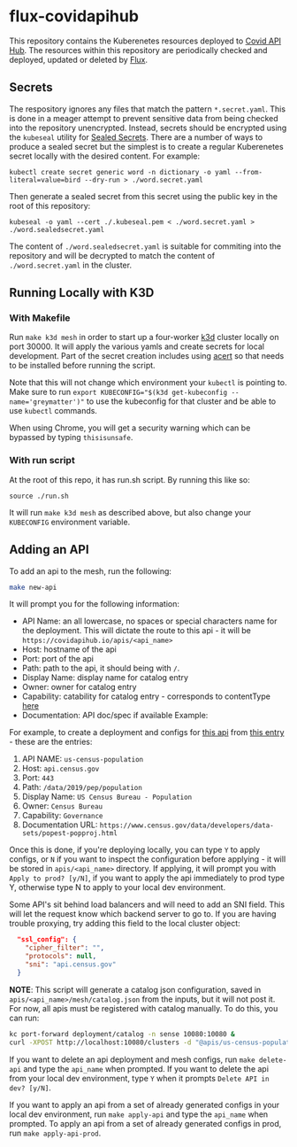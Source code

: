 # flux-covidapihub
This repository contains the Kuberenetes resources deployed to [Covid API Hub](https://covidapihub.io). The resources within this repository are periodically checked and deployed, updated or deleted by [Flux](https://docs.fluxcd.io/en/1.18.0/).

## Secrets
The respository ignores any files that match the pattern `*.secret.yaml`. This is done in a meager attempt to prevent sensitive data from being checked into the repository unencrypted. Instead, secrets should be encrypted using the `kubeseal` utility for [Sealed Secrets](https://github.com/bitnami-labs/sealed-secrets). There are a number of ways to produce a sealed secret but the simplest is to create a regular Kuberenetes secret locally with the desired content.  For example:

```
kubectl create secret generic word -n dictionary -o yaml --from-literal=value=bird --dry-run > ./word.secret.yaml
```

Then generate a sealed secret from this secret using the public key in the root of this repository:

```
kubeseal -o yaml --cert ./.kubeseal.pem < ./word.secret.yaml > ./word.sealedsecret.yaml
```

The content of `./word.sealedsecret.yaml` is suitable for commiting into the repository and will be decrypted to match the content of `./word.secret.yaml` in the cluster.

## Running Locally with K3D

### With Makefile

Run `make k3d mesh` in order to start up a four-worker [k3d](https://github.com/rancher/k3d) cluster locally on port 30000.  It will apply the various yamls and create secrets for local development.  Part of the secret creation includes using [acert](https://github.com/deciphernow/acert) so that needs to be installed before running the script.

Note that this will not change which environment your `kubectl` is pointing to. Make sure to run `export KUBECONFIG="$(k3d get-kubeconfig --name='greymatter')"` to use the kubeconfig for that cluster and be able to use `kubectl` commands.

When using Chrome, you will get a security warning which can be bypassed by typing `thisisunsafe`.

### With run script
At the root of this repo, it has run.sh script. By running this like so:
```
source ./run.sh
```

It will run `make k3d mesh` as described above, but also change your `KUBECONFIG` environment variable.

## Adding an API

To add an api to the mesh, run the following:

```bash
make new-api
```

It will prompt you for the following information:

- API Name: an all lowercase, no spaces or special characters name for the deployment. This will dictate the route to this api - it will be `https://covidapihub.io/apis/<api_name>`
- Host: hostname of the api
- Port: port of the api
- Path: path to the api, it should being with `/`.
- Display Name: display name for catalog entry
- Owner: owner for catalog entry
- Capability: catability for catalog entry - corresponds to contentType [here](https://github.com/greymatter-io/covidapihub-site/blob/master/public/mock.json)
- Documentation: API doc/spec if available
Example:

For example, to create a deployment and configs for [this api](https://api.census.gov/data/2019/pep/population) from [this entry](https://github.com/greymatter-io/covidapihub-site/blob/7f1eb7fff72f77ccf9389bfac5c2bded889b9d55/public/mock.json#L203-L224) - these are the entries:

1. API NAME: `us-census-population`
2. Host: `api.census.gov`
3. Port: `443`
4. Path: `/data/2019/pep/population`
5. Display Name: `US Census Bureau - Population`
6. Owner: `Census Bureau`
7. Capability: `Governance`
8. Documentation URL: `https://www.census.gov/data/developers/data-sets/popest-popproj.html`

Once this is done, if you're deploying locally, you can type `Y` to apply configs, or `N` if you want to inspect the configuration before applying - it will be stored in `apis/<api_name>` directory. If applying, it will prompt you with `Apply to prod? [y/N]`, if you want to apply the api immediately to prod type Y, otherwise type N to apply to your local dev environment.

Some API's sit behind load balancers and will need to add an SNI field. This will let the request know which backend server to go to. If you are having trouble proxying, try adding this field to the local cluster object:

```json
  "ssl_config": {
    "cipher_filter": "",
    "protocols": null,
    "sni": "api.census.gov"
  }
```

**NOTE**: This script will generate a catalog json configuration, saved in `apis/<api_name>/mesh/catalog.json` from the inputs, but it will not post it. For now, all apis must be registered with catalog manually. To do this, you can run:

```sh
kc port-forward deployment/catalog -n sense 10080:10080 &
curl -XPOST http://localhost:10080/clusters -d "@apis/us-census-population/mesh/us-census-population.json"
````

If you want to delete an api deployment and mesh configs, run `make delete-api` and type the `api_name` when prompted. If you want to delete the api from your local dev environment, type `Y` when it prompts `Delete API in dev? [y/N]`.

If you want to apply an api from a set of already generated configs in your local dev environment, run `make apply-api` and type the `api_name` when prompted.  To apply an api from a set of already generated configs in prod, run `make apply-api-prod`.
